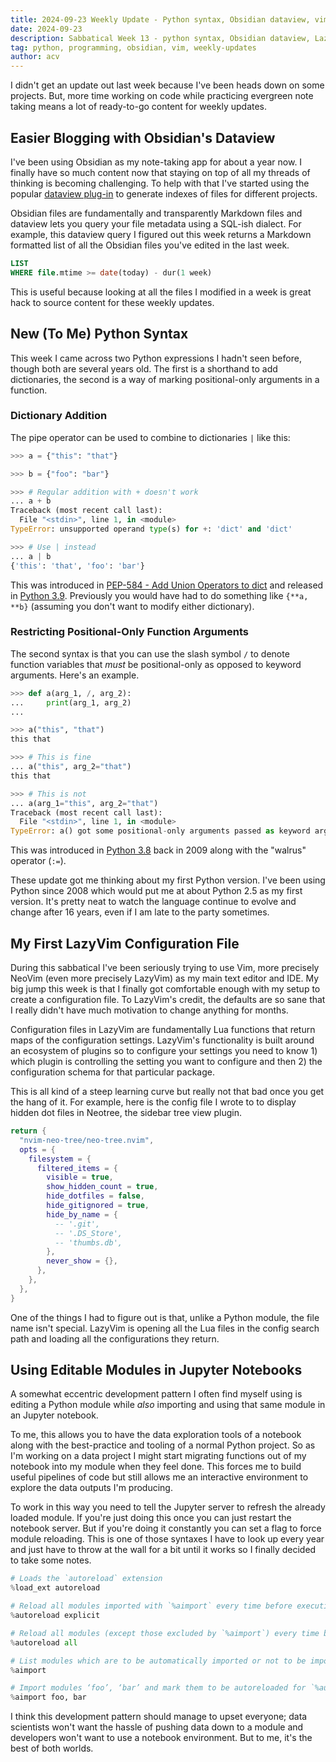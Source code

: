 ```yaml
---
title: 2024-09-23 Weekly Update - Python syntax, Obsidian dataview, vim, and Python notebooks
date: 2024-09-23
description: Sabbatical Week 13 - python syntax, Obsidian dataview, LazyVim configs, and python notebooks
tag: python, programming, obsidian, vim, weekly-updates
author: acv
---
```


I didn't get an update out last week because I've been heads down on some projects. But, more time working on code while practicing evergreen note taking means a lot of ready-to-go content for weekly updates.

## Easier Blogging with Obsidian's Dataview

I've been using Obsidian as my note-taking app for about a year now. I finally have so much content now that staying on top of all my threads of thinking is becoming challenging. To help with that I've started using the popular [dataview plug-in](https://blacksmithgu.github.io/obsidian-dataview/) to generate indexes of files for different projects.

Obsidian files are fundamentally and transparently Markdown files and dataview lets you query your file metadata using a SQL-ish dialect. For example, this dataview query I figured out this week returns a Markdown formatted list of all the Obsidian files you've edited in the last week.

```sql
LIST
WHERE file.mtime >= date(today) - dur(1 week)
```

This is useful because looking at all the files I modified in a week is great hack to source content for these weekly updates.

## New (To Me) Python Syntax

This week I came across two Python expressions I hadn't seen before, though both are several years old. The first is a shorthand to add dictionaries, the second is a way of marking positional-only arguments in a function.

### Dictionary Addition

The pipe operator can be used to combine to dictionaries `|` like this:

```python
>>> a = {"this": "that"}

>>> b = {"foo": "bar"}

>>> # Regular addition with + doesn't work
... a + b
Traceback (most recent call last):
  File "<stdin>", line 1, in <module>
TypeError: unsupported operand type(s) for +: 'dict' and 'dict'

>>> # Use | instead
... a | b
{'this': 'that', 'foo': 'bar'}
```

This was introduced in [PEP-584 - Add Union Operators to dict](https://peps.python.org/pep-0584/) and released in [Python 3.9](https://docs.python.org/3/whatsnew/3.9.html). Previously you would have had to do something like `{**a, **b}` (assuming you don't want to modify either dictionary).

### Restricting Positional-Only Function Arguments

The second syntax is that you can use the slash symbol `/` to denote function variables that _must_ be positional-only as opposed to keyword arguments. Here's an example.

```python
>>> def a(arg_1, /, arg_2):
...     print(arg_1, arg_2)
...

>>> a("this", "that")
this that

>>> # This is fine
... a("this", arg_2="that")
this that

>>> # This is not
... a(arg_1="this", arg_2="that")
Traceback (most recent call last):
  File "<stdin>", line 1, in <module>
TypeError: a() got some positional-only arguments passed as keyword arguments: 'arg_1'
```

This was introduced in [Python 3.8](https://docs.python.org/3/whatsnew/3.8.html#positional-only-parameter) back in 2009 along with the "walrus" operator (`:=`).

These update got me thinking about my first Python version. I've been using Python since 2008 which would put me at about Python 2.5 as my first version. It's pretty neat to watch the language continue to evolve and change after 16 years, even if I am late to the party sometimes.

## My First LazyVim Configuration File

During this sabbatical I've been seriously trying to use Vim, more precisely NeoVim (even more precisely LazyVim) as my main text editor and IDE. My big jump this week is that I finally got comfortable enough with my setup to create a configuration file. To LazyVim's credit, the defaults are so sane that I really didn't have much motivation to change anything for months.

Configuration files in LazyVim are fundamentally Lua functions that return maps of the configuration settings. LazyVim's functionality is built around an ecosystem of plugins so to configure your settings you need to know 1) which plugin is controlling the setting you want to configure and then 2) the configuration schema for that particular package.

This is all kind of a steep learning curve but really not that bad once you get the hang of it. For example, here is the config file I wrote to to display hidden dot files in Neotree, the sidebar tree view plugin.

```lua
return {
  "nvim-neo-tree/neo-tree.nvim",
  opts = {
    filesystem = {
      filtered_items = {
        visible = true,
        show_hidden_count = true,
        hide_dotfiles = false,
        hide_gitignored = true,
        hide_by_name = {
          -- '.git',
          -- '.DS_Store',
          -- 'thumbs.db',
        },
        never_show = {},
      },
    },
  },
}
```

One of the things I had to figure out is that, unlike a Python module, the file name isn't special. LazyVim is opening all the Lua files in the config search path and loading all the configurations they return.

## Using Editable Modules in Jupyter Notebooks

A somewhat eccentric development pattern I often find myself using is editing a Python module while _also_ importing and using that same module in an Jupyter notebook.

To me, this allows you to have the data exploration tools of a notebook along with the best-practice and tooling of a normal Python project. So as I'm working on a data project I might start migrating functions out of my notebook into my module when they feel done. This forces me to build useful pipelines of code but still allows me an interactive environment to explore the data outputs I'm producing.

To work in this way you need to tell the Jupyter server to refresh the already loaded module. If you're just doing this once you can just restart the notebook server. But if you're doing it constantly you can set a flag to force module reloading. This is one of those syntaxes I have to look up every year and just have to throw at the wall for a bit until it works so I finally decided to take some notes.

```python
# Loads the `autoreload` extension
%load_ext autoreload

# Reload all modules imported with `%aimport` every time before executing the Python code typed. Same as `%autoreload 1`
%autoreload explicit

# Reload all modules (except those excluded by `%aimport`) every time before executing the Python code typed. Same as `%autoreload 2`
%autoreload all

# List modules which are to be automatically imported or not to be imported.
%aimport

# Import modules ‘foo’, ‘bar’ and mark them to be autoreloaded for `%autoreload 1`
%aimport foo, bar
```

I think this development pattern should manage to upset everyone; data scientists won't want the hassle of pushing data down to a module and developers won't want to use a notebook environment. But to me, it's the best of both worlds.
